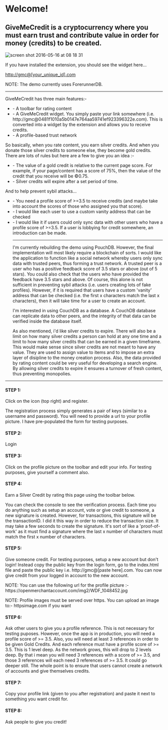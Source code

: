 <h1>Welcome!</h1>

<h2>GiveMeCredit is a cryptocurrency where you must earn trust and contribute value in order for money (credits) to be created.</h2>

![screen shot 2016-05-16 at 08 18 31](https://cloud.githubusercontent.com/assets/4425844/16179331/2b68b3d6-365a-11e6-8ba6-ebc07e56c0f6.png)

<p>If you have installed the extension, you should see the widget here...</p>
<p><a href="">http://gmc@[your_unique_id].com</a></p>

<p>NOTE: The demo currently uses ForerunnerDB.</p>
<hr />
GiveMeCredit has three main features:-
<ul>
<li>
- A toolbar for rating content
</li>
<li>
- A GiveMeCredit widget. You simply paste your link somewhere (i.e. http://gmc@0481f1010a5b0147e764aa59741ef923396322e.com). This is converted into a widget by the extension and allows you to receive credits.
</li>
<li>
- A profile-based trust network
</li>
</ul>
<p>So basically, when you rate content, you earn silver credits. And when you donate those silver credits to someone else, they become gold credits. There are lots of rules but here are a few to give you an idea :-</p>
<ul>
<li>- The value of a gold credit is relative to the current page score. For example, if your page/content has a score of 75%, then the value of the credit that you receive will be ©0.75.</li>
<li>- Silver credits will expire after a set period of time.</li>
</ul>
<p>And to help prevent sybil attacks...</p>

<ul>
<li>- You need a profile score of >=3.5 to receive credits (and maybe take into account the scores of those who assigned you that score).</li>
<li>- I would like each user to use a custom vanity address that can be checked</li>
<li>- I would like it if users could only sync data with other users who have a profile score of >=3.5. If a user is lobbying for credit somewhere, an introduction can be made.</li>
<hr />
<p>I'm currently rebuilding the demo using PouchDB. However, the final implementation will most likely require a blockchain of sorts. I would like the application to function like a social network whereby users only sync data with trusted peers, thus forming a trust network. A trusted peer is a user who has a positive feedback score of 3.5 stars or above (out of 5 stars). You could also check that the users who have provided the feedback have 3.5 stars and above. Of course, this alone is not sufficient in preventing sybil attacks (i.e. users creating lots of fake profiles). However, if it is required that users have a custom 'vanity' address that can be checked (i.e. the first x characters match the last x characters), then it will take time for a user to create an account.</p><p>I'm interested in using CouchDB as a database. A CouchDB database can replicate data to other peers, and the integrity of that data can be verified inside the database itself.</p><p>
As also mentioned, i'd like silver credits to expire. There will also be a limit on how many silver credits a person can hold at any one time and a limit to how many silver credits that can be earned in a given timeframe. This would make sense since silver credits are not meant to have any value. They are used to assign value to items and to impose an extra layer of disipline to the money creation process. Also, the data provided by rating content could be very useful for developing a search engine. By allowing silver credits to expire it ensures a turnover of fresh content, thus preventing monopolies. 
</p>
</ul>
<hr />
<h4>STEP 1:</h4>
<p>Click on the icon (top right) and register.</p>
<p>The registration process simply generates a pair of keys (similar to a username and password). You will need to provide a url to your profile picture. I have pre-populated the form for testing purposes.</p>

<h4>STEP 2:</h4>
<p>Login</p>

<h4>STEP 3:</h4>
<p>Click on the profile picture on the toolbar and edit your info. For testing purposes, give yourself a comment also.</p>


<h4>STEP 4:</h4>

<p>Earn a Silver Credit by rating this page using the toolbar below.</p>
<p>You can check the console to see the verification process. Each time you do anything such as setup an account, vote or give credit to someone, a new signature is created. However, for transactions, this signature will be the transactionID. I did it this way in order to reduce the transaction size. It may take a few seconds to create the signature. It's sort of like a 'proof-of-work' as it must find a signature where the last x number of characters must match the first x number of characters.</p>


<h4>STEP 5:</h4>

<p>Give someone credit. For testing purposes, setup a new account but don't login! Instead copy the public key from the login form, go to the index.html file and paste the public key i.e. http://gmc@[paste here].com. You can now give credit from your logged in account to the new account.</p>
<p>NOTE: You can use the following url for the profile picture :- https://openmerchantaccount.com/img2/WDF_1048452.jpg</p>
<p>NOTE: Profile images must be served over https. You can upload an image to:- httpsimage.com if you want</p>


<h4>STEP 6:</h4>

<p>Ask other users to give you a profile reference. This is not necessary for testing puposes. However, once the app is in production, you will need a profile score of >= 3.5. Also, you will need at least 3 references in order to be given Gold Credits. And each reference must have a profile score of >= 3.5. This is 1 level deep. As the network grows, this will drop to 2 levels deep. By that i mean you will need 3 references with a score of >= 3.5, and those 3 references will each need 3 references of >= 3.5. It could go deeper still. The whole point is to ensure that users cannot create a network of accounts and give themselves credits.</p>

<h4>STEP 7:</h4>
<p>Copy your profile link (given to you after registration) and paste it next to something you want credit for.</p>


<h4>STEP 8:</h4>
<p>Ask people to give you credit!</p>
